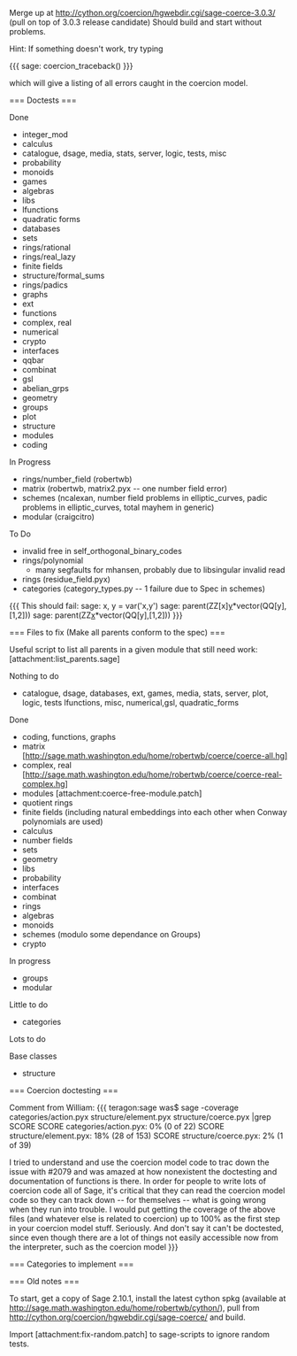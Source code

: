 Merge up at http://cython.org/coercion/hgwebdir.cgi/sage-coerce-3.0.3/ (pull on top of 3.0.3 release candidate) Should build and start without problems. 



Hint: If something doesn't work, try typing 

{{{
sage: coercion_traceback()
}}}

which will give a listing of all errors caught in the coercion model. 


=== Doctests ===

Done
 * integer_mod
 * calculus
 * catalogue, dsage, media, stats, server, logic, tests, misc
 * probability
 * monoids
 * games
 * algebras
 * libs
 * lfunctions
 * quadratic forms
 * databases
 * sets
 * rings/rational
 * rings/real_lazy
 * finite fields
 * structure/formal_sums
 * rings/padics
 * graphs
 * ext
 * functions
 * complex, real
 * numerical
 * crypto
 * interfaces
 * qqbar
 * combinat
 * gsl 
 * abelian_grps
 * geometry
 * groups
 * plot
 * structure
 * modules
 * coding

In Progress
 * rings/number_field (robertwb)
 * matrix (robertwb, matrix2.pyx -- one number field error)
 * schemes (ncalexan, number field problems in elliptic_curves, padic problems in elliptic_curves, total mayhem in generic)
 * modular (craigcitro)

To Do
 * invalid free in self_orthogonal_binary_codes
 * rings/polynomial
   * many segfaults for mhansen, probably due to libsingular invalid read
 * rings (residue_field.pyx)
 * categories (category_types.py -- 1 failure due to Spec in schemes)

{{{
This should fail: 
            sage: x, y = var('x,y')
            sage: parent(ZZ[x][y](1)*vector(QQ[y],[1,2]))
            sage: parent(ZZ[x](1)*vector(QQ[y],[1,2]))
}}}


=== Files to fix (Make all parents conform to the spec) ===

Useful script to list all parents in a given module that still need work: [attachment:list_parents.sage]

Nothing to do
 * catalogue, dsage, databases, ext, games, media, stats, server, plot, logic, tests lfunctions, misc, numerical,gsl, quadratic_forms


Done
 * coding, functions, graphs
 * matrix [http://sage.math.washington.edu/home/robertwb/coerce/coerce-all.hg]
 * complex, real [http://sage.math.washington.edu/home/robertwb/coerce/coerce-real-complex.hg]
 * modules [attachment:coerce-free-module.patch]
 * quotient rings
 * finite fields (including natural embeddings into each other when Conway polynomials are used)
 * calculus
 * number fields
 * sets
 * geometry
 * libs
 * probability
 * interfaces
 * combinat
 * rings
 * algebras
 * monoids
 * schemes (modulo some dependance on Groups)
 * crypto

In progress
 * groups
 * modular

Little to do

 * categories

Lots to do



Base classes
 * structure

=== Coercion doctesting ===

Comment from William: 
{{{
teragon:sage was$ sage -coverage categories/action.pyx
structure/element.pyx structure/coerce.pyx |grep SCORE
SCORE categories/action.pyx: 0% (0 of 22)
SCORE structure/element.pyx: 18% (28 of 153)
SCORE structure/coerce.pyx: 2% (1 of 39)

I tried to understand and use the coercion model code to trac down the issue with #2079 and
was amazed at how nonexistent the doctesting and documentation of
functions is there.
In order for people to write lots of coercion code all of Sage, it's critical that they can
read the coercion model code so they can track down -- for themselves -- what is going
wrong when they run into trouble.  I would put getting the coverage of the above files
(and whatever else is related to coercion) up to 100% as the first step in your coercion
model stuff.   Seriously.   And don't say it can't be doctested, since even though there are
a lot of things not easily accessible now from the interpreter, such as the coercion model
}}}

=== Categories to implement ===


=== Old notes ===

To start, get a copy of Sage 2.10.1, install the latest cython spkg (available at http://sage.math.washington.edu/home/robertwb/cython/), pull from http://cython.org/coercion/hgwebdir.cgi/sage-coerce/ and build. 

Import [attachment:fix-random.patch] to sage-scripts to ignore random tests.
